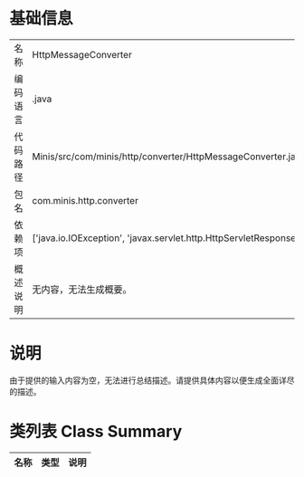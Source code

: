 # 基础信息

|      |      |
|------|------|
| 名称 | HttpMessageConverter |
| 编码语言 | .java |
| 代码路径 | Minis/src/com/minis/http/converter/HttpMessageConverter.java |
| 包名 | com.minis.http.converter |
| 依赖项 | ['java.io.IOException', 'javax.servlet.http.HttpServletResponse'] |
| 概述说明 | 无内容，无法生成概要。 |

# 说明

由于提供的输入内容为空，无法进行总结描述。请提供具体内容以便生成全面详尽的描述。

# 类列表 Class Summary

| 名称   | 类型  | 说明 |
|-------|------|-------------|




